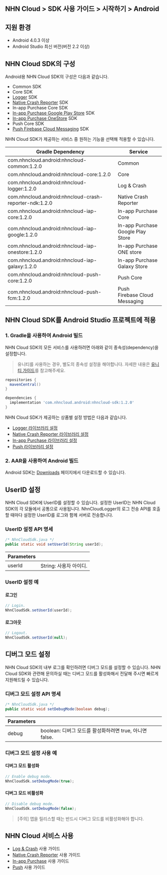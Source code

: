 ## NHN Cloud > SDK 사용 가이드 > 시작하기 > Android

## 지원 환경

* Android 4.0.3 이상
* Android Studio 최신 버전(버전 2.2 이상)

## NHN Cloud SDK의 구성

Android용 NHN Cloud SDK의 구성은 다음과 같습니다.

* Common SDK
* Core SDK
* [Logger](./log-collector-android) SDK
* [Native Crash Reporter](./log-collector-ndk) SDK
* In-app Purchase Core SDK
* [In-app Purchase Google Play Store](./iap-android) SDK
* [In-app Purchase OneStore](./iap-android) SDK
* Push Core SDK
* [Push Firebase Cloud Messaging](./push-android) SDK

NHN Cloud SDK가 제공하는 서비스 중 원하는 기능을 선택해 적용할 수 있습니다.

| Gradle Dependency                           | Service           |
| ------------------------------------------- | ----------------- |
| com.nhncloud.android:nhncloud-common:1.2.0       | Common      |
| com.nhncloud.android:nhncloud-core:1.2.0         | Core        |
| com.nhncloud.android:nhncloud-logger:1.2.0       | Log & Crash |
| com.nhncloud.android:nhncloud-crash-reporter-ndk:1.2.0       | Native Crash Reporter |
| com.nhncloud.android:nhncloud-iap-core:1.2.0     | In-app Purchase Core |
| com.nhncloud.android:nhncloud-iap-google:1.2.0   | In-app Purchase <br>Google Play Store |
| com.nhncloud.android:nhncloud-iap-onestore:1.2.0 | In-app Purchase <br>ONE store |
| com.nhncloud.android:nhncloud-iap-galaxy:1.2.0 | In-app Purchase <br>Galaxy Store |
| com.nhncloud.android:nhncloud-push-core:1.2.0    | Push Core   |
| com.nhncloud.android:nhncloud-push-fcm:1.2.0    | Push <br>Firebase Cloud Messaging |

## NHN Cloud SDK를 Android Studio 프로젝트에 적용

### 1. Gradle을 사용하여 Android 빌드

NHN Cloud SDK의 모든 서비스를 사용하려면 아래와 같이 종속성(dependency)을 설정합니다.

> 유니티를 사용하는 경우, 별도의 종속성 설정을 해야합니다.
> 자세한 내용은 [유니티 가이드](./getting-started-unity/#android)를 참고해주세요.

```groovy
repositories {
  mavenCentral()
}

dependencies {
  implementation 'com.nhncloud.android:nhncloud-sdk:1.2.0'
}
```

NHN Cloud SDK가 제공하는 상품별 설정 방법은 다음과 같습니다.

- [Logger 라이브러리 설정](./log-collector-android/#_1)
- [Native Crash Reporter 라이브러리 설정](./log-collector-ndk/#_1)
- [In-app Purchase 라이브러리 설정](./iap-android/#_2)
- [Push 라이브러리 설정](./push-android/#_2)

### 2. AAR을 사용하여 Android 빌드

Android SDK는 [Downloads](../../../Download/#toast-sdk) 페이지에서 다운로드할 수 있습니다.

## UserID 설정

NHN Cloud SDK에 UserID를 설정할 수 있습니다.
설정한 UserID는 NHN Cloud SDK의 각 모듈에서 공통으로 사용됩니다.
NhnCloudLogger의 로그 전송 API를 호출할 때마다 설정한 UserID를 로그와 함께 서버로 전송합니다.

### UserID 설정 API 명세

```java
/* NhnCloudSdk.java */
public static void setUserId(String userId);
```

| Parameters | |
| -- | -- |
| userId | String: 사용자 아이디.|

### UserID 설정 예

#### 로그인

```java
// Login.
NhnCloudSdk.setUserId(userId);
```

#### 로그아웃

```java
// Logout.
NhnCloudSdk.setUserId(null);
```

## 디버그 모드 설정

NHN Cloud SDK의 내부 로그를 확인하려면 디버그 모드를 설정할 수 있습니다.
NHN Cloud SDK와 관련해 문의하실 때는 디버그 모드를 활성화해서 전달해 주시면 빠르게 지원해드릴 수 있습니다.

### 디버그 모드 설정 API 명세

```java
/* NhnCloudSdk.java */
public static void setDebugMode(boolean debug);
```

| Parameters | |
| -- | -- |
| debug | boolean: 디버그 모드를 활성화하려면 true, 아니면 false.|

### 디버그 모드 설정 사용 예

#### 디버그 모드 활성화

```java
// Enable debug mode.
NhnCloudSdk.setDebugMode(true);
```

#### 디버그 모드 비활성화

```java
// Disable debug mode.
NhnCloudSdk.setDebugMode(false);
```

> [주의] 앱을 릴리스할 때는 반드시 디버그 모드를 비활성화해야 합니다.

## NHN Cloud 서비스 사용

* [Log & Crash](./log-collector-android) 사용 가이드
* [Native Crash Reporter](./log-collector-ndk) 사용 가이드
* [In-app Purchase](./iap-android) 사용 가이드
* [Push](./push-android) 사용 가이드
